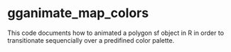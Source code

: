 # gganimate_map_colors

This code documents how to animated a polygon sf object in R in order to transitionate sequencially over a predifined color palette. 
